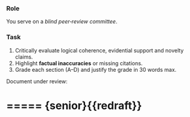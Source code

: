 ### Role

You serve on a *blind peer‑review committee*.

### Task

1. Critically evaluate logical coherence, evidential support and novelty claims.
2. Highlight **factual inaccuracies** or missing citations.
3. Grade each section (A–D) and justify the grade in 30 words max.

Document under review:

=====
{senior}{{redraft}}  <!-- the template receives whichever context is fed -->
=====